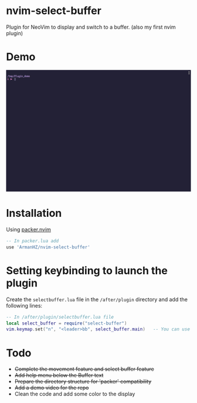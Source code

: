 # nvim-select-buffer
Plugin for NeoVim to display and switch to a buffer. (also my first nvim plugin)

# Demo
![demo](./media/plugin_demo.gif)

# Installation
Using [packer.nvim](https://github.com/wbthomason/packer.nvim)

```lua
-- In packer.lua add
use 'ArmanHZ/nvim-select-buffer'
```

# Setting keybinding to launch the plugin

Create the `selectbuffer.lua` file in the `/after/plugin` directory and add the following lines:

```lua
-- In /after/plugin/selectbuffer.lua file
local select_buffer = require("select-buffer")
vim.keymap.set("n", "<leader>bb", select_buffer.main)   -- You can use any keybinding you want
```

# Todo
- ~~Complete the movement feature and select buffer feature~~
- ~~Add help menu below the Buffer text~~
- ~~Prepare the directory structure for 'packer' compatibility~~
- ~~Add a demo video for the repo~~
- Clean the code and add some color to the display

